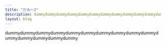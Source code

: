 ```yaml
---
title: "だみー2"
description: dummydummydummydummydummydummydummydummydummydummydummydummydummydummydummy
layout: blog
---
```


dummydummydummydummydummydummydummydummydummydummydummydummydummydummydummy